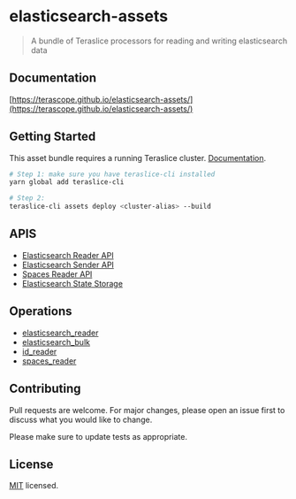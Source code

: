 # elasticsearch-assets

> A bundle of Teraslice processors for reading and writing elasticsearch data

## Documentation

[https://terascope.github.io/elasticsearch-assets/](https://terascope.github.io/elasticsearch-assets/)

## Getting Started

This asset bundle requires a running Teraslice cluster. [Documentation](https://github.com/terascope/teraslice/blob/master/README.md).

```bash
# Step 1: make sure you have teraslice-cli installed
yarn global add teraslice-cli

# Step 2:
teraslice-cli assets deploy <cluster-alias> --build
```

## APIS

* [Elasticsearch Reader API](./docs/asset/apis/elasticsearch_reader_api)
* [Elasticsearch Sender API](./docs/asset/apis/elasticsearch_sender_api)
* [Spaces Reader API](./docs/asset/apis/spaces_reader_api)
* [Elasticsearch State Storage](./docs/asset/apis/elasticsearch_state_storage)

## Operations

* [elasticsearch_reader](./docs/asset/operations/elasticsearch_reader)
* [elasticsearch_bulk](./docs/asset/operations/elasticsearch_bulk)
* [id_reader](./docs/asset/operations/id_reader)
* [spaces_reader](./docs/asset/operations/spaces_reader)

## Contributing

Pull requests are welcome. For major changes, please open an issue first to discuss what you would like to change.

Please make sure to update tests as appropriate.

## License

[MIT](./LICENSE) licensed.
